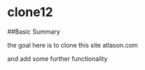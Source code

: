 # clone12

##Basic Summary

the goal here is to clone this site atlason.com

and add some further functionality 

